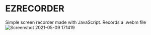 # EZRECORDER
Simple screen recorder made with JavaScript.
Records a .webm file
![Screenshot 2021-05-09 171419](https://user-images.githubusercontent.com/75056416/117570929-179e0580-b0ea-11eb-866c-ae4482ab3c3d.png)

